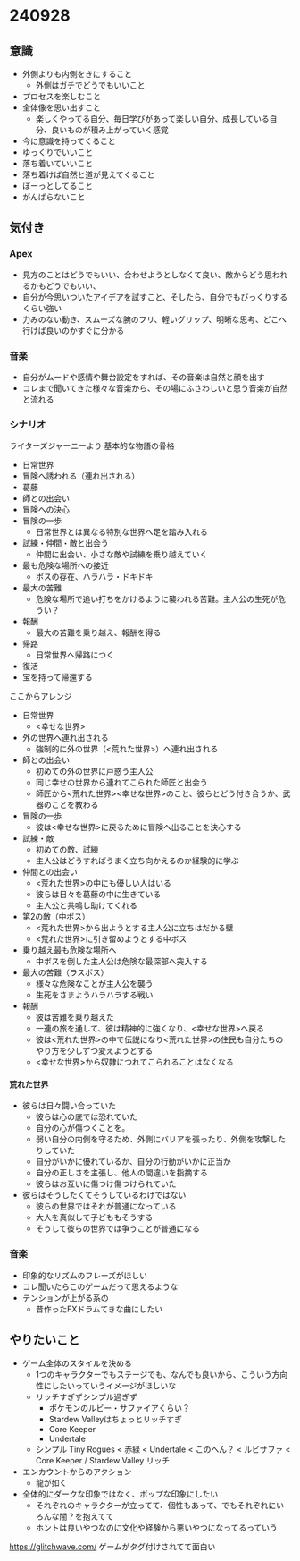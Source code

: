 # 240928

## 意識

- 外側よりも内側をきにすること
  - 外側はガチでどうでもいいこと
- プロセスを楽しむこと
- 全体像を思い出すこと
  - 楽しくやってる自分、毎日学びがあって楽しい自分、成長している自分、良いものが積み上がっていく感覚
- 今に意識を持ってくること
- ゆっくりでいいこと
- 落ち着いていいこと
- 落ち着けば自然と道が見えてくること
- ぼーっとしてること
- がんばらないこと

## 気付き

### Apex

- 見方のことはどうでもいい、合わせようとしなくて良い、敵からどう思われるかもどうでもいい、
- 自分が今思いついたアイデアを試すこと、そしたら、自分でもびっくりするくらい強い
- 力みのない動き、スムーズな腕のフリ、軽いグリップ、明晰な思考、どこへ行けば良いのかすぐに分かる

### 音楽

- 自分がムードや感情や舞台設定をすれば、その音楽は自然と顔を出す
- コレまで聞いてきた様々な音楽から、その場にふさわしいと思う音楽が自然と流れる


### シナリオ

ライターズジャーニーより
基本的な物語の骨格

- 日常世界
- 冒険へ誘われる（連れ出される）
- 葛藤
- 師との出会い
- 冒険への決心
- 冒険の一歩
  - 日常世界とは異なる特別な世界へ足を踏み入れる
- 試練・仲間・敵と出会う
  - 仲間に出会い、小さな敵や試練を乗り越えていく
- 最も危険な場所への接近
  - ボスの存在、ハラハラ・ドキドキ
- 最大の苦難
  - 危険な場所で追い打ちをかけるように襲われる苦難。主人公の生死が危うい？
- 報酬
  - 最大の苦難を乗り越え、報酬を得る
- 帰路
  - 日常世界へ帰路につく
- 復活
- 宝を持って帰還する

ここからアレンジ

- 日常世界
  - <幸せな世界>
- 外の世界へ連れ出される
  - 強制的に外の世界（<荒れた世界>）へ連れ出される
- 師との出会い
  - 初めての外の世界に戸惑う主人公
  - 同じ幸せの世界から連れてこられた師匠と出会う
  - 師匠から<荒れた世界><幸せな世界>のこと、彼らとどう付き合うか、武器のことを教わる
- 冒険の一歩
  - 彼は<幸せな世界>に戻るために冒険へ出ることを決心する
- 試練・敵
  - 初めての敵、試練
  - 主人公はどうすればうまく立ち向かえるのか経験的に学ぶ
- 仲間との出会い
  - <荒れた世界>の中にも優しい人はいる
  - 彼らは日々を葛藤の中に生きている
  - 主人公と共鳴し助けてくれる
- 第2の敵（中ボス）
  - <荒れた世界>から出ようとする主人公に立ちはだかる壁
  - <荒れた世界>に引き留めようとする中ボス
- 乗り越え最も危険な場所へ
  - 中ボスを倒した主人公は危険な最深部へ突入する
- 最大の苦難（ラスボス）
  - 様々な危険なことが主人公を襲う
  - 生死をさまようハラハラする戦い
- 報酬
  - 彼は苦難を乗り越えた
  - 一連の旅を通して、彼は精神的に強くなり、<幸せな世界>へ戻る
  - 彼は<荒れた世界>の中で伝説になり<荒れた世界>の住民も自分たちのやり方を少しずつ変えようとする
  - <幸せな世界>から奴隷につれてこられることはなくなる

#### 荒れた世界

- 彼らは日々闘い合っていた
  - 彼らは心の底では恐れていた
  - 自分の心が傷つくことを。
  - 弱い自分の内側を守るため、外側にバリアを張ったり、外側を攻撃したりしていた
  - 自分がいかに優れているか、自分の行動がいかに正当か
  - 自分の正しさを主張し、他人の間違いを指摘する
  - 彼らはお互いに傷つけ傷つけられていた
- 彼らはそうしたくてそうしているわけではない
  - 彼らの世界ではそれが普通になっている
  - 大人を真似して子どももそうする
  - そうして彼らの世界では争うことが普通になる

### 音楽

- 印象的なリズムのフレーズがほしい
- コレ聞いたらこのゲームだって思えるような
- テンションが上がる系の
  - 昔作ったFXドラムてきな曲にしたい


## やりたいこと

- ゲーム全体のスタイルを決める
  - 1つのキャラクターでもステージでも、なんでも良いから、こういう方向性にしたいっていうイメージがほしいな
  - リッチすぎずシンプル過ぎず
    - ポケモンのルビー・サファイアくらい？
    - Stardew Valleyはちょっとリッチすぎ
    - Core Keeper
    - Undertale
  - シンプル Tiny Rogues < 赤緑 < Undertale < このへん？ < ルビサファ < Core Keeper / Stardew Valley リッチ
- エンカウントからのアクション
  - 龍が如く
- 全体的にダークな印象ではなく、ポップな印象にしたい
  - それぞれのキャラクターが立ってて、個性もあって、でもそれぞれにいろんな闇？を抱えてて
  - ホントは良いやつなのに文化や経験から悪いやつになってるっていう

https://glitchwave.com/
ゲームがタグ付けされてて面白い

